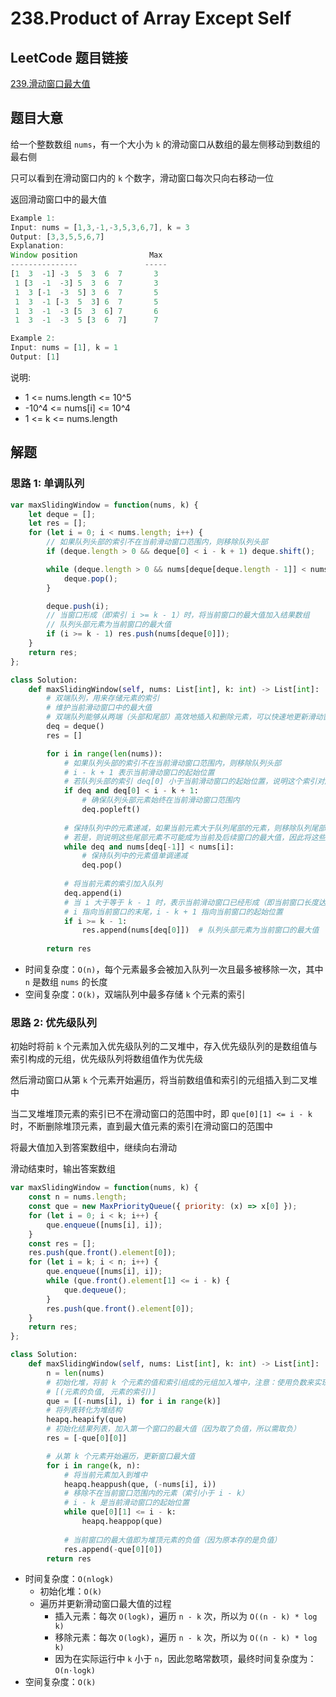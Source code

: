 # 238.Product of Array Except Self

## LeetCode 题目链接

[239.滑动窗口最大值](https://leetcode.cn/problems/sliding-window-maximum/)

## 题目大意

给一个整数数组 `nums`，有一个大小为 `k` 的滑动窗口从数组的最左侧移动到数组的最右侧

只可以看到在滑动窗口内的 `k` 个数字，滑动窗口每次只向右移动一位

返回滑动窗口中的最大值

```js
Example 1:
Input: nums = [1,3,-1,-3,5,3,6,7], k = 3
Output: [3,3,5,5,6,7]
Explanation: 
Window position                Max
---------------               -----
[1  3  -1] -3  5  3  6  7       3
 1 [3  -1  -3] 5  3  6  7       3
 1  3 [-1  -3  5] 3  6  7       5
 1  3  -1 [-3  5  3] 6  7       5
 1  3  -1  -3 [5  3  6] 7       6
 1  3  -1  -3  5 [3  6  7]      7

Example 2:
Input: nums = [1], k = 1
Output: [1]
```

说明:
- 1 <= nums.length <= 10^5
- -10^4 <= nums[i] <= 10^4
- 1 <= k <= nums.length

## 解题

### 思路 1: 单调队列

```js
var maxSlidingWindow = function(nums, k) {
    let deque = [];
    let res = [];
    for (let i = 0; i < nums.length; i++) {
        // 如果队列头部的索引不在当前滑动窗口范围内，则移除队列头部
        if (deque.length > 0 && deque[0] < i - k + 1) deque.shift();

        while (deque.length > 0 && nums[deque[deque.length - 1]] < nums[i]) {
            deque.pop();
        }

        deque.push(i);
        // 当窗口形成（即索引 i >= k - 1）时，将当前窗口的最大值加入结果数组
        // 队列头部元素为当前窗口的最大值
        if (i >= k - 1) res.push(nums[deque[0]]);
    }
    return res;
};
```
```python
class Solution:
    def maxSlidingWindow(self, nums: List[int], k: int) -> List[int]:
        # 双端队列，用来存储元素的索引
        # 维护当前滑动窗口中的最大值
        # 双端队列能够从两端（头部和尾部）高效地插入和删除元素，可以快速地更新滑动窗口内的元素
        deq = deque()
        res = []

        for i in range(len(nums)):
            # 如果队列头部的索引不在当前滑动窗口范围内，则移除队列头部
            # i - k + 1 表示当前滑动窗口的起始位置
            # 若队列头部的索引 deq[0] 小于当前滑动窗口的起始位置，说明这个索引对应的元素已经不在当前窗口中，因此需要移除队列头部的元素
            if deq and deq[0] < i - k + 1:
                # 确保队列头部元素始终在当前滑动窗口范围内
                deq.popleft()
            
            # 保持队列中的元素递减，如果当前元素大于队列尾部的元素，则移除队列尾部的元素
            # 若是，则说明这些尾部元素不可能成为当前及后续窗口的最大值，因此将这些元素移除队列
            while deq and nums[deq[-1]] < nums[i]:
                # 保持队列中的元素值单调递减
                deq.pop()
            
            # 将当前元素的索引加入队列
            deq.append(i)
            # 当 i 大于等于 k - 1 时，表示当前滑动窗口已经形成（即当前窗口长度达到 k）
            # i 指向当前窗口的末尾，i - k + 1 指向当前窗口的起始位置
            if i >= k - 1:
                res.append(nums[deq[0]])  # 队列头部元素为当前窗口的最大值
        
        return res
```

- 时间复杂度：`O(n)`，每个元素最多会被加入队列一次且最多被移除一次，其中 `n` 是数组 `nums` 的长度
- 空间复杂度：`O(k)`，双端队列中最多存储 `k` 个元素的索引

### 思路 2: 优先级队列

初始时将前 `k` 个元素加入优先级队列的二叉堆中，存入优先级队列的是数组值与索引构成的元组，优先级队列将数组值作为优先级

然后滑动窗口从第 `k` 个元素开始遍历，将当前数组值和索引的元组插入到二叉堆中

当二叉堆堆顶元素的索引已不在滑动窗口的范围中时，即 `que[0][1] <= i - k` 时，不断删除堆顶元素，直到最大值元素的索引在滑动窗口的范围中

将最大值加入到答案数组中，继续向右滑动

滑动结束时，输出答案数组

```js
var maxSlidingWindow = function(nums, k) {
    const n = nums.length;
    const que = new MaxPriorityQueue({ priority: (x) => x[0] });
    for (let i = 0; i < k; i++) {
        que.enqueue([nums[i], i]);
    }
    const res = [];
    res.push(que.front().element[0]);
    for (let i = k; i < n; i++) {
        que.enqueue([nums[i], i]);
        while (que.front().element[1] <= i - k) {
            que.dequeue();
        }
        res.push(que.front().element[0]);
    }
    return res;
};
```
```python
class Solution:
    def maxSlidingWindow(self, nums: List[int], k: int) -> List[int]:
        n = len(nums)
        # 初始化堆，将前 k 个元素的值和索引组成的元组加入堆中，注意：使用负数来实现最大堆
        # [(元素的负值, 元素的索引)]
        que = [(-nums[i], i) for i in range(k)] 
        # 将列表转化为堆结构
        heapq.heapify(que)
        # 初始化结果列表，加入第一个窗口的最大值（因为取了负值，所以需取负）
        res = [-que[0][0]]

        # 从第 k 个元素开始遍历，更新窗口最大值
        for i in range(k, n):
            # 将当前元素加入到堆中
            heapq.heappush(que, (-nums[i], i))
            # 移除不在当前窗口范围内的元素（索引小于 i - k）
            # i - k 是当前滑动窗口的起始位置
            while que[0][1] <= i - k:
                heapq.heappop(que)
            
            # 当前窗口的最大值即为堆顶元素的负值（因为原本存的是负值）
            res.append(-que[0][0])
        return res
```

- 时间复杂度：`O(nlogk)`
  - 初始化堆：`O(k)`
  - 遍历并更新滑动窗口最大值的过程
    - 插入元素：每次 `O(logk)`，遍历 `n - k` 次，所以为 `O((n - k) * log k)`
    - 移除元素：每次 `O(logk)`，遍历 `n - k` 次，所以为 `O((n - k) * log k)`
    - 因为在实际运行中 `k` 小于 `n`，因此忽略常数项，最终时间复杂度为：`O(n⋅logk)`
- 空间复杂度：`O(k)`